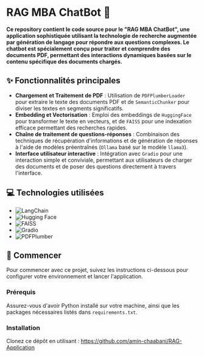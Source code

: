 # RAG MBA ChatBot :robot:
**Ce repository contient le code source pour le "RAG MBA ChatBot", une application sophistiquée utilisant la technologie de recherche augmentée par génération de langage pour répondre aux questions complexes. Le chatbot est spécialement conçu pour traiter et comprendre des documents PDF, permettant des interactions dynamiques basées sur le contenu spécifique des documents chargés.**

## :sparkles: Fonctionnalités principales
- **Chargement et Traitement de PDF** : Utilisation de `PDFPlumberLoader` pour extraire le texte des documents PDF et de `SemanticChunker` pour diviser les textes en segments significatifs.
- **Embedding et Vectorisation** : Emploi des embeddings de `HuggingFace` pour transformer le texte en vecteurs, et de `FAISS` pour une indexation efficace permettant des recherches rapides.
- **Chaîne de traitement de questions-réponses** : Combinaison des techniques de récupération d'informations et de génération de réponses à l'aide de modèles préentraînés (`Ollama` basé sur le modèle `llama3`).
- **Interface utilisateur interactive** : Intégration avec `Gradio` pour une interaction simple et conviviale, permettant aux utilisateurs de charger des documents et de poser des questions directement à travers l'interface.

## :computer: Technologies utilisées
- ![LangChain](https://img.shields.io/badge/LangChain-007ACC?style=for-the-badge&logo=LangChain&logoColor=white)
- ![Hugging Face](https://img.shields.io/badge/Hugging_Face-F7931E?style=for-the-badge&logo=HuggingFace&logoColor=white)
- ![FAISS](https://img.shields.io/badge/FAISS-0052CC?style=for-the-badge&logo=FAISS&logoColor=white)
- ![Gradio](https://img.shields.io/badge/Gradio-FF4785?style=for-the-badge&logo=Gradio&logoColor=white)
- ![PDFPlumber](https://img.shields.io/badge/PDFPlumber-0769AD?style=for-the-badge&logo=PDFPlumber&logoColor=white)

## :rocket: Commencer
Pour commencer avec ce projet, suivez les instructions ci-dessous pour configurer votre environnement et lancer l'application.

### Prérequis
Assurez-vous d'avoir Python installé sur votre machine, ainsi que les packages nécessaires listés dans `requirements.txt`.

### Installation
Clonez ce dépôt en utilisant :
https://github.com/amin-chaabani/RAG-Application
